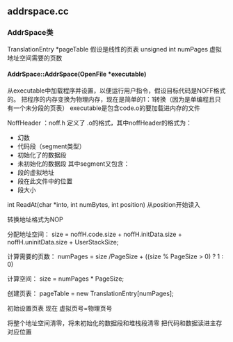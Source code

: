 ## addrspace.cc
### AddrSpace类
TranslationEntry *pageTable  假设是线性的页表
unsigned int numPages 虚拟地址空间需要的页数

####  AddrSpace::AddrSpace(OpenFile *executable)
从executable中加载程序并设置，以便运行用户指令，假设目标代码是NOFF格式的。
把程序的内存变换为物理内存，现在是简单的1：1转换（因为是单编程且只有一个未分段的页表）
executable是包含code.o的要加载进内存的文件

NoffHeader ：noff.h 定义了 .o的格式，其中noffHeader的格式为：
- 幻数
- 代码段（segment类型）
- 初始化了的数据段
- 未初始化的数据段
其中segment又包含：
- 段的虚拟地址
- 段在此文件中的位置
- 段大小

int ReadAt(char *into, int numBytes, int position)
从position开始读入

转换地址格式为NOP

分配地址空间：
 size = noffH.code.size + noffH.initData.size + noffH.uninitData.size  + UserStackSize;

 计算需要的页数：
 numPages = size /PageSize + ((size % PageSize > 0) ? 1 : 0)

 计算空间：
  size = numPages * PageSize;

  创建页表：
  pageTable = new TranslationEntry[numPages];

  初始设置页表
  现在  虚拟页号=物理页号

将整个地址空间清零，将未初始化的数据段和堆栈段清零
  把代码和数据读进主存对应位置
